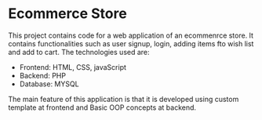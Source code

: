 # Ecommerce Store
This project contains code for a web application of an ecommenrce store. It contains functionalities such as user signup, login, adding items fto wish list and add to cart.
The technologies used are:
* Frontend: HTML, CSS, javaScript
* Backend: PHP
* Database: MYSQL

The main feature of this application is that it is developed using custom template at frontend and Basic OOP concepts at backend.

